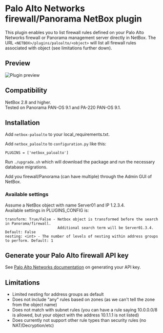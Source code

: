 # Palo Alto Networks firewall/Panorama NetBox plugin

This plugin enables you to list firewall rules defined on your Palo Alto Networks firewall or Panorama management server directly in NetBox. The URL `<NETBOX>/plugins/paloalto/<object>` will list all firewall rules associated with object (see limitations further down).

## Preview
![Plugin preview](docs/media/preview.png "Preview of the plugin")

## Compatibility
NetBox 2.8 and higher.  
Tested on Panorama PAN-OS 9.1 and PA-220 PAN-OS 9.1.

## Installation
Add `netbox-paloalto` to your local_requirements.txt. 

Add `netbox_paloalto` to `configuration.py` like this:
```
PLUGINS = ['netbox_paloalto']
```
Run `./upgrade.sh` which will download the package and run the necessary database migrations.

Add you firewall/Panorama (can have multiple) through the Admin GUI of NetBox.

### Available settings
Assume a NetBox object with name Server01 and IP 1.2.3.4.  
Available settings in PLUGINS_CONFIG is:
```
transform: True/False - Netbox object is transformed before the search in Panorama/firewall. 
                        Additional search term will be Server01.3.4. Default: False
nesting: <int> - The number of levels of nesting within address groups to perform. Default: 1
```

## Generate your Palo Alto firewall API key
See [Palo Alto Networks documentation](https://docs.paloaltonetworks.com/pan-os/9-0/pan-os-panorama-api/get-started-with-the-pan-os-xml-api/get-your-api-key.html) on generating your API key.

## Limitations
* Limited nesting for address groups as default
* Does not include "any" rules based on zones (as we can't tell the zone from the object name)
* Does not match with subnet rules (you can have a rule saying 10.0.0.0/8 is allowed, but your object with the address 10.1.1.1 is not listed)
* Does currently not support other rule types than security rules (no NAT/Decryption/etc)
